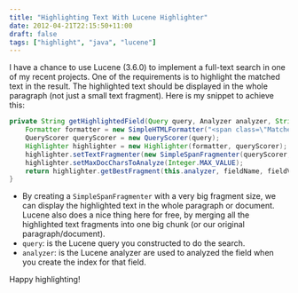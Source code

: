 ```yaml
---
title: "Highlighting Text With Lucene Highlighter"
date: 2012-04-21T22:15:50+11:00
draft: false
tags: ["highlight", "java", "lucene"]
---
```


I have a chance to use Lucene (3.6.0) to implement a full-text search in one of my recent projects. One of the requirements is to highlight the matched text in the result. The highlighted text should be displayed in the whole paragraph (not just a small text fragment). Here is my snippet to achieve this:

```java
private String getHighlightedField(Query query, Analyzer analyzer, String fieldName, String fieldValue) throws IOException, InvalidTokenOffsetsException {
    Formatter formatter = new SimpleHTMLFormatter("<span class=\"MatchedText\">", "</span>");
    QueryScorer queryScorer = new QueryScorer(query);
    Highlighter highlighter = new Highlighter(formatter, queryScorer);
    highlighter.setTextFragmenter(new SimpleSpanFragmenter(queryScorer, Integer.MAX_VALUE));
    highlighter.setMaxDocCharsToAnalyze(Integer.MAX_VALUE);
    return highlighter.getBestFragment(this.analyzer, fieldName, fieldValue);
}
```
 

* By creating a `SimpleSpanFragmenter` with a very big fragment size, we can display the highlighted text in the whole paragraph or document. Lucene also does a nice thing here for free, by merging all the highlighted text fragments into one big chunk (or our original paragraph/document).
* `query`: is the Lucene query you constructed to do the search.
* `analyzer`: is the Lucene analyzer are used to analyzed the field when you create the index for that field.

Happy highlighting!

